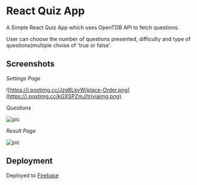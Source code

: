 # React Quiz App

A Simple React Quiz App which uses OpenTDB API to fetch questions. 

User can choose the number of questions presented, difficulty and type of questions(multiple choise of 'true or false'.


## Screenshots
*Settings Page*

![https://i.postimg.cc/Jzg8LkyW/place-Order.png](https://i.postimg.cc/kGXSPZmJ/triviaimg.png)


*Questions*

![pic](https://i.postimg.cc/ZqXZSyzC/questions.png)


*Result Page*

![pic](https://i.postimg.cc/NF4W5KS8/finalscore.png)


## Deployment

Deployed to [Firebase](https://trivia-react-app.firebaseapp.com/)
